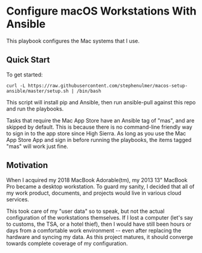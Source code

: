 # Configure macOS Workstations With Ansible

This playbook configures the Mac systems that I use.

## Quick Start

To get started:

```
curl -L https://raw.githubusercontent.com/stephenulmer/macos-setup-ansible/master/setup.sh | /bin/bash
```

This script will install pip and Ansible, then run ansible-pull against this repo and run the playbooks.

Tasks that require the Mac App Store have an Ansible tag of "mas", and are skipped by default. This is because there is no command-line friendly way to sign in to the app store since High Sierra. As long as you use the Mac App Store App and sign in before running the playbooks, the items tagged "mas" will work just fine.

## Motivation

When I acquired my 2018 MacBook Adorable(tm), my 2013 13" MacBook Pro became a desktop workstation. To guard my sanity, I decided that all of my work product, documents, and projects would live in various cloud services.

This took care of my "user data" so to speak, but not the actual configuration of the workstations themselves. If I lost a computer (let's say to customs, the TSA, or a hotel thief), then I would have still been hours or days from a comfortable work environment -- even after replacing the hardware and syncing my data. As this project matures, it should converge towards complete coverage of my configuration.

